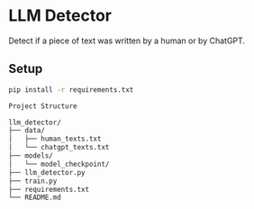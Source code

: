 # LLM Detector

Detect if a piece of text was written by a human or by ChatGPT.

## Setup

```bash
pip install -r requirements.txt

Project Structure

llm_detector/
├── data/
│   ├── human_texts.txt
│   └── chatgpt_texts.txt
├── models/
│   └── model_checkpoint/
├── llm_detector.py
├── train.py
├── requirements.txt
└── README.md

